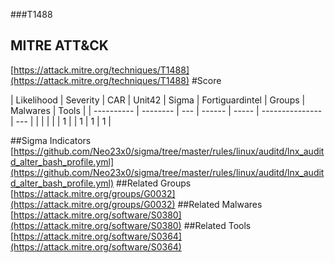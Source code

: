 ###T1488
## MITRE ATT&CK
[https://attack.mitre.org/techniques/T1488](https://attack.mitre.org/techniques/T1488)
#Score

| Likelihood | Severity | CAR | Unit42 | Sigma | Fortiguardintel | Groups | Malwares | Tools |
| ---------- | -------- | --- | ------ | ----- | --------------- | ---  |
 |   |   |   |   | 1 |   | 1 | 1 | 1 |

##Sigma Indicators
[https://github.com/Neo23x0/sigma/tree/master/rules/linux/auditd/lnx_auditd_alter_bash_profile.yml](https://github.com/Neo23x0/sigma/tree/master/rules/linux/auditd/lnx_auditd_alter_bash_profile.yml)
[]()
##Related Groups
[https://attack.mitre.org/groups/G0032](https://attack.mitre.org/groups/G0032)
[]()
##Related Malwares
[https://attack.mitre.org/software/S0380](https://attack.mitre.org/software/S0380)
[]()
##Related Tools
[https://attack.mitre.org/software/S0364](https://attack.mitre.org/software/S0364)
[]()
